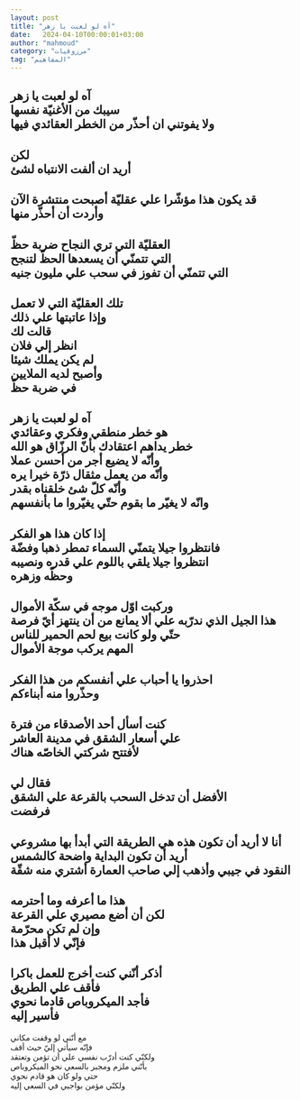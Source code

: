 ```yaml
---
layout: post
title: "آه لو لعبت يا زهر"
date:   2024-04-10T00:00:01+03:00
author: "mahmoud"
category: "مرزوقيات"
tag: "المفاهيم"
---
```



آه لو لعبت يا زهر  
سيبك من الأغنيّة نفسها  
ولا يفوتني ان أحذّر من الخطر العقائدي فيها  
------  
لكن  
أريد ان ألفت الانتباه لشئ  
-------  
قد يكون هذا مؤشّرا علي عقليّة أصبحت منتشرة الآن  
وأردت أن أحذّر منها  
-------  
العقليّة التي تري النجاح ضربة حظّ  
التي تتمنّي أن يسعدها الحظّ لتنجح  
التي تتمنّي أن تفوز في سحب علي مليون جنيه  
-------  
تلك العقليّة التي لا تعمل  
وإذا عاتبتها علي ذلك  
قالت لك  
انظر إلي فلان  
لم يكن يملك شيئا  
وأصبح لديه الملايين  
في ضربة حظّ  
--------  
آه لو لعبت يا زهر  
هو خطر منطقي وفكري وعقائدي  
خطر يداهم اعتقادك بأنّ الرزّاق هو الله  
وأنّه لا يضيع أجر من أحسن عملا  
وأنّه من يعمل مثقال ذرّة خيرا يره  
وأنّه كلّ شئ خلقناه بقدر  
وانّه لا يغيّر ما بقوم حتّي يغيّروا ما بأنفسهم  
-------  
إذا كان هذا هو الفكر  
فانتظروا جيلا يتمنّي السماء تمطر ذهبا وفضّة  
انتظروا جيلا يلقي باللوم علي قدره ونصيبه  
وحظّه وزهره  
--------  
وركبت اوّل موجه في سكّة الأموال  
هذا الجيل الذي ندرّبه علي ألا يمانع من أن ينتهز أيّ
فرصة  
حتّي ولو كانت بيع لحم الحمير للناس  
المهم يركب موجة الأموال  
--------  
احذروا يا أحباب علي أنفسكم من هذا الفكر  
وحذّروا منه أبناءكم  
------  
كنت أسأل أحد الأصدقاء من فترة  
علي أسعار الشقق في مدينة العاشر  
لأفتتح شركتي الخاصّه هناك  
-------  
فقال لي  
الأفضل أن تدخل السحب بالقرعة علي الشقق  
فرفضت  
--------  
أنا لا أريد أن تكون هذه هي الطريقة التي أبدأ بها
مشروعي  
أريد أن تكون البداية واضحة كالشمس  
النقود في جيبي وأذهب إلي صاحب العمارة أشتري منه
شقّة  
--------  
هذا ما أعرفه وما أحترمه  
لكن أن أضع مصيري علي القرعة  
وإن لم تكن محرّمة  
فإنّي لا أقبل هذا  
-------  
أذكر أنّني كنت أخرج للعمل باكرا  
فأقف علي الطريق  
فأجد الميكروباص قادما نحوي  
فأسير إليه  
--------  
مع أنّني لو وقفت مكاني  
فإنّه سيأتي إليّ حيث أقف  
ولكنّي كنت أدرّب نفسي علي أن تؤمن وتعتقد  
بأنّني ملزم ومجبر بالسعي نحو الميكروباص  
حتي ولو كان هو قادم نحوي  
ولكنّي مؤمن بواجبي في السعي إليه
